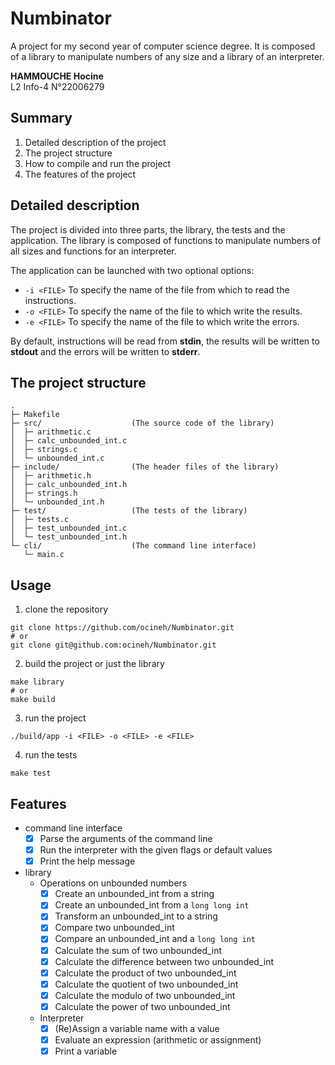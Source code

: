 # Numbinator

A project for my second year of computer science degree. It
is composed of a library to manipulate numbers of any size
and a library of an interpreter.

**HAMMOUCHE Hocine**<br>
L2 Info-4 N°22006279

## Summary

1. Detailed description of the project
2. The project structure
3. How to compile and run the project
4. The features of the project

## Detailed description

The project is divided into three parts, the library, the
tests and the application. The library is composed of
functions to manipulate numbers of all sizes and functions
for an interpreter.

The application can be launched with two optional options:

- `-i <FILE>` To specify the name of the file from which to
  read the instructions.
- `-o <FILE>` To specify the name of the file to which write
  the results.
- `-e <FILE>` To specify the name of the file to which write
  the errors.

By default, instructions will be read from **stdin**, the
results will be written to **stdout** and the errors will be
written to **stderr**.

## The project structure

```
.
├─ Makefile
├─ src/                    (The source code of the library)
│  ├─ arithmetic.c
│  ├─ calc_unbounded_int.c
│  ├─ strings.c
│  └─ unbounded_int.c
├─ include/                (The header files of the library)
│  ├─ arithmetic.h
│  ├─ calc_unbounded_int.h
│  ├─ strings.h
│  └─ unbounded_int.h
├─ test/                   (The tests of the library)
│  ├─ tests.c
│  ├─ test_unbounded_int.c
│  └─ test_unbounded_int.h
└─ cli/                    (The command line interface)
   └─ main.c
```

## Usage

1. clone the repository

```shell
git clone https://github.com/ocineh/Numbinator.git
# or
git clone git@github.com:ocineh/Numbinator.git
```

2. build the project or just the library

```shell
make library
# or
make build
```

3. run the project

```shell
./build/app -i <FILE> -o <FILE> -e <FILE> 
```

4. run the tests

```shell
make test
```

## Features

- command line interface
  - [x] Parse the arguments of the command line
  - [x] Run the interpreter with the given flags or default values
  - [x] Print the help message
- library
  - Operations on unbounded numbers
    - [x] Create an unbounded_int from a string
    - [x] Create an unbounded_int from a `long long int`
    - [x] Transform an unbounded_int to a string
    - [x] Compare two unbounded_int
    - [x] Compare an unbounded_int and a `long long int`
    - [x] Calculate the sum of two unbounded_int
    - [x] Calculate the difference between two unbounded_int
    - [x] Calculate the product of two unbounded_int
    - [x] Calculate the quotient of two unbounded_int
    - [x] Calculate the modulo of two unbounded_int
    - [x] Calculate the power of two unbounded_int
  - Interpreter
    - [x] (Re)Assign a variable name with a value
    - [x] Evaluate an expression (arithmetic or assignment)
    - [x] Print a variable